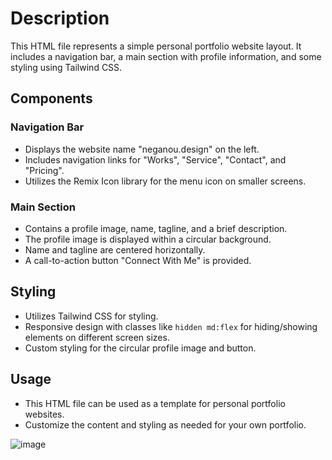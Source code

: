 # Description

This HTML file represents a simple personal portfolio website layout. It includes a navigation bar, a main section with profile information, and some styling using Tailwind CSS.

## Components

### Navigation Bar
- Displays the website name "neganou.design" on the left.
- Includes navigation links for "Works", "Service", "Contact", and "Pricing".
- Utilizes the Remix Icon library for the menu icon on smaller screens.

### Main Section
- Contains a profile image, name, tagline, and a brief description.
- The profile image is displayed within a circular background.
- Name and tagline are centered horizontally.
- A call-to-action button "Connect With Me" is provided.

## Styling
- Utilizes Tailwind CSS for styling.
- Responsive design with classes like `hidden md:flex` for hiding/showing elements on different screen sizes.
- Custom styling for the circular profile image and button.

## Usage
- This HTML file can be used as a template for personal portfolio websites.
- Customize the content and styling as needed for your own portfolio.

![image](https://github.com/MrSahalImran/tailwind-Project-1/assets/160908949/b389ef0b-23d2-4fb5-ba84-af498995823e)

